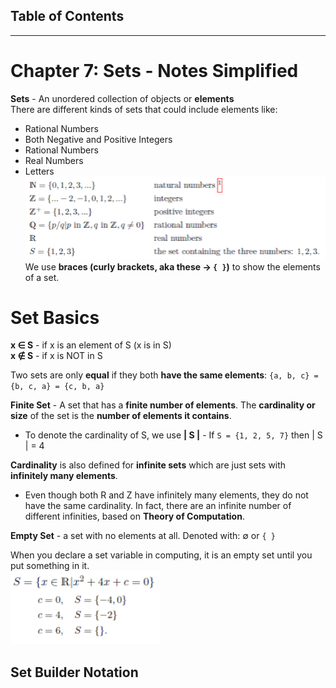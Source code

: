 ## Table of Contents

***
# Chapter 7: Sets - Notes Simplified
**Sets** - An unordered collection of objects or **elements** <br />
There are different kinds of sets that could include elements like:
- Rational Numbers
- Both Negative and Positive Integers
- Rational Numbers
- Real Numbers
- Letters
![](Photos/Some%20Sets%20of%20Numbers.png) <br />
We use **braces (curly brackets, aka these -> `{ }`)** to show the elements of a set.

# Set Basics
**x ∈ S** - if x is an element of S (x is in S) <br />
**x ∉ S** - if x is NOT in S <br />

Two sets are only **equal** if they both  **have the same elements**: 
`{a, b, c} = {b, c, a} = {c, b, a}` <br />

 **Finite Set** - A set that has a **finite number of elements**. The **cardinality or size** of the set is the **number of elements it contains**.  <br />
- To denote the cardinality of S, we use **| S |** - If `S = {1, 2, 5, 7}` then | S | = 4 <br />

**Cardinality** is also defined for **infinite sets** which are just sets with **infinitely many elements**.
- Even though both R and Z have infinitely many elements, they do not have the same cardinality. In fact, there are an infinite number of different infinities, based on **Theory of Computation**. <br />

**Empty Set** - a set with no elements at all. Denoted with: ∅ or `{ }` <br />

When you declare a set variable in computing, it is an empty set until you put something in it. <br />
![](Photos/Set%20Example%201.png) <br />

## Set Builder Notation




